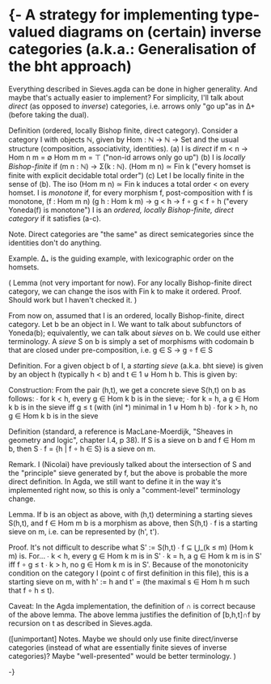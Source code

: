 {-
A strategy for implementing type-valued diagrams on (certain) inverse categories
              (a.k.a.: Generalisation of the bht approach)
================================================================================


Everything described in Sieves.agda can be done in higher generality. And maybe
that's actually easier to implement? For simplicity, I'll talk about *direct*
(as opposed to *inverse*) categories, i.e. arrows only "go up"as in Δ+ (before
taking the dual).


Definition (ordered, locally Bishop finite, direct category).
Consider a category I with objects ℕ, given by
   Hom : ℕ → ℕ → Set
and the usual structure (composition, associativity, identities).
(a) I is *direct* if
      m < n → Hom n m = ∅
      Hom m m = ⊤
    ("non-id arrows only go up")
(b) I is *locally Bishop-finite* if
      (m n : ℕ) → Σ(k : ℕ). (Hom m n) ≃ Fin k
    ("every homset is finite with explicit decidable total order")
(c) Let I be locally finite in the sense of (b). The iso (Hom m n) ≃ Fin k
    induces a total order < on every homset.
    I is *monotone* if, for every morphism f, post-composition with f is
    monotone,
      (f : Hom m n) (g h : Hom k m) → g < h → f ∘ g < f ∘ h
    ("every Yoneda(f) is monotone")
I is an *ordered, locally Bishop-finite, direct category* if it satisfies (a-c).

Note. Direct categories are "the same" as direct semicategories since the
identities don't do anything.

Example. Δ₊ is the guiding example, with lexicographic order on the homsets.

(
Lemma (not very important for now). For any locally Bishop-finite direct
category, we can change the isos with Fin k to make it ordered.
Proof. Should work but I haven't checked it.
)

From now on, assumed that I is an ordered, locally Bishop-finite, direct
category. Let b be an object in I. We want to talk about subfunctors of
Yoneda(b); equivalently, we can talk about *sieves* on b. We could use either
terminology. A *sieve* S on b is simply a set of morphisms with codomain b that
are closed under pre-composition, i.e. g ∈ S → g ∘ f ∈ S

Definition. For a given object b of I, a *starting sieve* (a.k.a. bht sieve) is
given by an object h (typically h < b) and t ∈ 1 ⊎ Hom h b. This is given by:

Construction:
From the pair (h,t), we get a concrete sieve S(h,t) on b as follows:
∙ for k < h, every g ∈ Hom k b is in the sieve;
∙ for k = h, a g ∈ Hom k b is in the sieve iff g ≤ t
             (with (inl *) minimal in 1 ⊎ Hom h b)
∙ for k > h, no g ∈ Hom k b is in the sieve


Definition (standard, a reference is MacLane-Moerdijk, "Sheaves in geometry
and logic", chapter I.4, p 38). If S is a sieve on b and f ∈ Hom m b, then
  S ∙ f = {h | f ∘ h ∈ S}
is a sieve on m.

Remark. I (Nicolai) have previously talked about the intersection of S and the
"principle" sieve generated by f, but the above is probable the more direct
definition. In Agda, we still want to define it in the way it's implemented
right now, so this is only a "comment-level" terminology change.

Lemma. If b is an object as above, with (h,t) determining a starting sieves
S(h,t), and f ∈ Hom m b is a morphism as above, then
  S(h,t) ∙ f
is a starting sieve on m, i.e. can be represented by (h', t').

Proof.
It's not difficult to describe what S' := S(h,t) ∙ f ⊆ ⋃_(k ≤ m) (Hom k m) is.
For...
∙ k < h, every g ∈ Hom k m is in S'
∙ k = h, a g ∈ Hom k m is in S' iff f ∘ g ≤ t
∙ k > h, no g ∈ Hom k m is in S'.
Because of the monotonicity condition on the category I (point c of first
definition in this file), this is a starting sieve on m, with h' := h and
t' = (the maximal s ∈ Hom h m such that f ∘ h ≤ t).

Caveat: In the Agda implementation, the definition of ∩ is correct because of
the above lemma. The above lemma justifies the definition of [b,h,t]∩f by
recursion on t as described in Sieves.agda.

([unimportant]
Notes. Maybe we should only use finite direct/inverse categories (instead of
what are essentially finite sieves of inverse categories)?
Maybe "well-presented" would be better terminology.
)



-}
